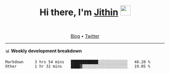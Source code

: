 <h1 align="center">Hi there, I'm <a href="https://jithset.github.io/" target="_blank">Jithin</a> <img
src="https://github.com/blackcater/blackcater/raw/main/images/Hi.gif" height="32" /></h1>

<br />

<p align="center">
  <a href="https://jithset.github.io">Blog</a> •
  <a href="https://twitter.com/jithset">Twitter</a>
</p>

---

📊 **Weekly development breakdown**

<!--START_SECTION:waka-->

```text
Markdown     3 hrs 54 mins   ████████████░░░░░░░░░░░░░   48.20 %
Other        1 hr 32 mins    ████▓░░░░░░░░░░░░░░░░░░░░   19.05 %
```

<!--END_SECTION:waka-->

